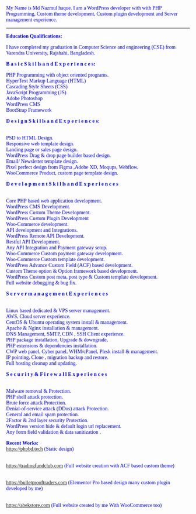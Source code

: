 <section style="font-family: time new roman; font-size: 14px; color:blue;">

My Name is Md Nazmul haque. I am a WordPress developer with with PHP Programming, Custom theme development, Custom plugin development and Server management experience.
<hr>
<b>Education Qualifications: </b> <br>
<p>
I have completed my graduation in Computer Science and engineering (CSE)
from Varendra University, Rajshahi, Bangladesh. <p>


<b>B a s i c S k i l ls a n d E x p e r i e n c e s:</b><br>
<p>
PHP Programming with object oriented programs. <br>
HyperText Markup Language (HTML) <br>
Cascading Style Sheets (CSS) <br>
JavaScript Programming (JS) <br>
Adobe Photoshop <br>
WordPress CMS <br>
BootStrap Framework <br> </p>

<b>D e s i g n S k i l ls a n d E x p e r i e n c e s: </b>

<p><br>PSD to HTML Design.
<br>Responsive web template design.
<br>Landing page or sales page design.
<br>WordPress Drag & drop page builder based design.
<br>Email/ Newsletter template design.
<br>Pixel perfect design from Figma ,Adobe XD, Moqups, Webflow.
<br>WooCommerce Product, custom page template design. </p>

<b>D e v e l o p m e n t S k i l ls a n d E x p e r i e n c e s</b>
<p>
<br>Core PHP based web application development.
<br>WordPress CMS Development.
<br>WordPress Custom Theme Development.
<br>WordPress Custom Plugin Development
<br>Woo-Commerce development.
<br>API development and Integrations.
<br>WordPress Remote API Development.
<br>Restful API Development.
<br>Any API Integration and Payment gateway setup.
<br>Woo-Commerce Custom payment gateway development.
<br>Woo-Commerce Custom template development.
<br>WordPress Advance Custom Field (ACF) based development.
<br>Custom Theme option & Option framework based development.
<br>WordPress Custom post meta, post type & Custom template development.
<br>Full website debugging & bug fix. </p>


<b>S e r v e r m a n a g e m e n t E x p e r i e n c e s </b>
<p>
<br>Linux based dedicated & VPS server management.
<br>AWS, Cloud server experience.
<br>CentOS & Ubuntu operating system install & management.
<br>Apache & Nginx installation & management.
<br>DNS Management, SMTP, CDN , SSH Client experience.
<br>PHP package installation, Upgrade & downgrade,
<br>PHP extensions & dependencies installation.
<br>CWP web panel, Cyber panel, WHM/cPanel, Plesk install & management.
<br>IP pointing, Clone , migration backup and restore.
<br>Full hosting cleanup and updating.

</p>
<b> S e c u r i t y & F i r e w a l l E x p e r i e n c e s </b>
<p>
<br>Malware removal & Protection.
<br>PHP shell attack protection.
<br>Brute force attack Protection.
<br>Denial-of-service attack (DDos) attack Protection.
<br>General and email spam protection.
<br>2Factor & 2nd layer security Protection.
<br>WordPress version hide & default login url replacement.
<br>Any form field validation & data sanitization .</p>


<b>Recent Works:</b>
<br>https://phpbd.tech (Static design)

<br>https://tradingfundclub.com (Full website creation with ACF based custom theme)

<br>https://bulletprooftraders.com (Elementor Pro based design many custom plugin developed by me)

<br>https://abekstore.com (Full website created by me With WooCommerce too)
  
 </section>

